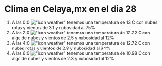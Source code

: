 # Clima en Celaya,mx en el dia 28

1. A las 0:0 !["icon weather"](http://openweathermap.org/img/w/04n.png) tenemos una temperatura de 13 C con nubes rotas y  vientos de 3.1 y nubosidad al 75%
1. A las 2:0 !["icon weather"](http://openweathermap.org/img/w/02n.png) tenemos una temperatura de 12.22 C con algo de nubes y  vientos de 2.5 y nubosidad al 12%
1. A las 4:0 !["icon weather"](http://openweathermap.org/img/w/04n.png) tenemos una temperatura de 12.72 C con nubes rotas y  vientos de 2.8 y nubosidad al 64%
1. A las 6:0 !["icon weather"](http://openweathermap.org/img/w/02n.png) tenemos una temperatura de 10.98 C con algo de nubes y  vientos de 2.3 y nubosidad al 12%
